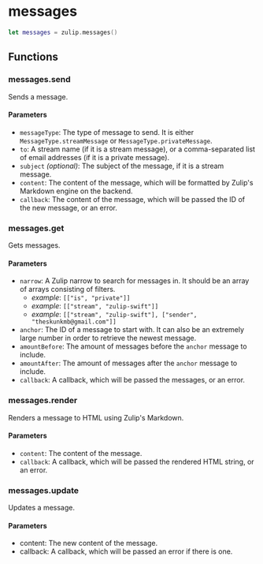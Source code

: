# messages

```swift
let messages = zulip.messages()
```

## Functions

### messages.send

Sends a message.

#### Parameters

 - `messageType`: The type of message to send. It is either
   `MessageType.streamMessage` or `MessageType.privateMessage`.
 - `to`: A stream name (if it is a stream message), or a comma-separated list
   of email addresses (if it is a private message).
 - `subject` *(optional)*: The subject of the message, if it is a stream message.
 - `content`: The content of the message, which will be formatted by Zulip's
   Markdown engine on the backend.
 - `callback`: The content of the message, which will be passed the ID of the
   new message, or an error.

### messages.get

Gets messages.

#### Parameters

 - `narrow`: A Zulip narrow to search for messages in. It should be an array of
   arrays consisting of filters.
    - *example*: `[["is", "private"]]`
    - *example*: `[["stream", "zulip-swift"]]`
    - *example*:
      `[["stream", "zulip-swift"], ["sender", "theskunkmb@gmail.com"]]`
 - `anchor`: The ID of a message to start with. It can also be
   an extremely large number in order to retrieve the newest
   message.
 - `amountBefore`: The amount of messages before the `anchor` message
   to include.
 - `amountAfter`: The amount of messages after the `anchor` message
   to include.
 - `callback`: A callback, which will be passed the messages, or an
   error.

### messages.render

Renders a message to HTML using Zulip's Markdown.

#### Parameters

 - `content`: The content of the message.
 - `callback`: A callback, which will be passed the rendered HTML string, or an
   error.

### messages.update

Updates a message.

#### Parameters

 - content: The new content of the message.
 - callback: A callback, which will be passed an error if there is one.
